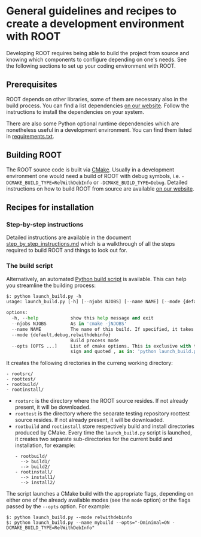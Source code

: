 # General guidelines and recipes to create a development environment with ROOT

Developing ROOT requires being able to build the project from source and knowing
which components to configure depending on one's needs. See the following
sections to set up your coding environment with ROOT.

## Prerequisites

ROOT depends on other libraries, some of them are necessary also in the build
process. You can find a list dependencies [on our website](https://root.cern/install/dependencies/).
Follow the instructions to install the dependencies on your system.

There are also some Python optional runtime dependencies which are nonetheless
useful in a development environment. You can find them listed in [requirements.txt](https://raw.githubusercontent.com/root-project/root/master/requirements.txt).

## Building ROOT

The ROOT source code is built via [CMake](https://cmake.org/). Usually in a
development environment one would need a build of ROOT with debug symbols, i.e.
`-DCMAKE_BUILD_TYPE=RelWithDebInfo` or `-DCMAKE_BUILD_TYPE=Debug`. Detailed
instructions on how to build ROOT from source are available [on our website](https://root.cern/install/build_from_source/).

## Recipes for installation

### Step-by-step instructions

Detailed instructions are available in the document [step_by_step_instructions.md](step_by_step_instructions.md)
which is a walkthrough of all the steps required to build ROOT and things to
look out for.

### The build script

Alternatively, an automated [Python build script](launch_build.py) is available.
This can help you streamline the building process:

```python
$: python launch_build.py -h
usage: launch_build.py [-h] [--njobs NJOBS] [--name NAME] [--mode {default,debug,relwithdebinfo}] [--opts [OPTS ...]]

options:
  -h, --help            show this help message and exit
  --njobs NJOBS         As in 'cmake -jNJOBS'
  --name NAME           The name of this build. If specified, it takes precedence over the automatic choice for a name
  --mode {default,debug,relwithdebinfo}
                        Build process mode
  --opts [OPTS ...]     List of cmake options. This is exclusive with the choices from the 'mode' option. It is crucial to specify this option with an equal
                        sign and quoted , as in: 'python launch_build.py --opts="-DOpt1=ON -DOpt2=OFF"'
```

It creates the following directories in the curreng working directory:

```
- rootsrc/
- roottest/
- rootbuild/
- rootinstall/
```

* `rootsrc` is the directory where the ROOT source resides. If not already
  present, it will be downloaded.
* `roottest` is the directory where the seoarate testing repository roottest
  source resides. If not already present, it will be downloaded.
* `rootbuild` and `rootinstall` store respectively build and install directories
  produced by CMake. Every time the `launch_build.py` script is launched, it
  creates two separate sub-directories for the current build and installation,
  for example:
  ```
  - rootbuild/
    --> build1/
    --> build2/
  - rootinstall/
    --> install1/
    --> install2/
  ```

The script launches a CMake build with the appropriate flags, depending on
either one of the already available modes (see the `mode` option) or the flags
passed by the `--opts` option. For example:

```
$: python launch_build.py --mode relwithdebinfo
$: python launch_build.py --name mybuild --opts="-Dminimal=ON -DCMAKE_BUILD_TYPE=RelWithDebInfo"
```
